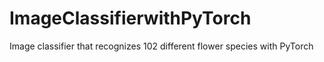 # ImageClassifierwithPyTorch
Image classifier that recognizes 102 different flower species with PyTorch
